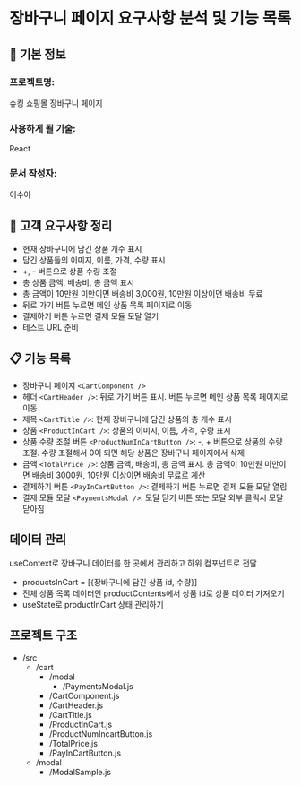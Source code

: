 # 장바구니 페이지 요구사항 분석 및 기능 목록

## 📌 기본 정보
### 프로젝트명: 
슈킹 쇼핑몰 장바구니 페이지

### 사용하게 될 기술: 
React

### 문서 작성자: 
이수아

## 📝 고객 요구사항 정리
- 현재 장바구니에 담긴 상품 개수 표시
- 담긴 상품들의 이미지, 이름, 가격, 수량 표시
- +, - 버튼으로 상품 수량 조절
- 총 상품 금액, 배송비, 총 금액 표시
- 총 금액이 10만원 미만이면 배송비 3,000원, 10만원 이상이면 배송비 무료
- 뒤로 가기 버튼 누르면 메인 상품 목록 페이지로 이동
- 결제하기 버튼 누르면 결제 모듈 모달 열기
- 테스트 URL 준비

## 📋 기능 목록
- 장바구니 페이지 `<CartComponent />`
- 헤더 `<CartHeader />`: 뒤로 가기 버튼 표시. 버튼 누르면 메인 상품 목록 페이지로 이동
- 제목 `<CartTitle />`: 현재 장바구니에 담긴 상품의 총 개수 표시
- 상품 `<ProductInCart />`: 상품의 이미지, 이름, 가격, 수량 표시
- 상품 수량 조절 버튼 `<ProductNumInCartButton />`: -, + 버튼으로 상품의 수량 조절. 수량 조절해서 0이 되면 해당 상품은 장바구니 페이지에서 삭제
- 금액 `<TotalPrice />`: 상품 금액, 배송비, 총 금액 표시. 총 금액이 10만원 미만이면 배송비 3000원, 10만원 이상이면 배송비 무료로 계산
- 결제하기 버튼 `<PayInCartButton />`: 결제하기 버튼 누르면 결제 모듈 모달 열림
- 결제 모듈 모달 `<PaymentsModal />`: 모달 닫기 버튼 또는 모달 외부 클릭시 모달 닫아짐

## 데이터 관리
useContext로 장바구니 데이터를 한 곳에서 관리하고 하위 컴포넌트로 전달
- productsInCart = [{장바구니에 담긴 상품 id, 수량}]
- 전체 상품 목록 데이터인 productContents에서 상품 id로 상품 데이터 가져오기
- useState로 productInCart 상태 관리하기

## 프로젝트 구조
- /src
    - /cart
        - /modal
            - /PaymentsModal.js
        - /CartComponent.js
        - /CartHeader.js
        - /CartTitle.js
        - /ProductInCart.js
        - /ProductNumIncartButton.js
        - /TotalPrice.js
        - /PayInCartButton.js
    - /modal
        - /ModalSample.js
